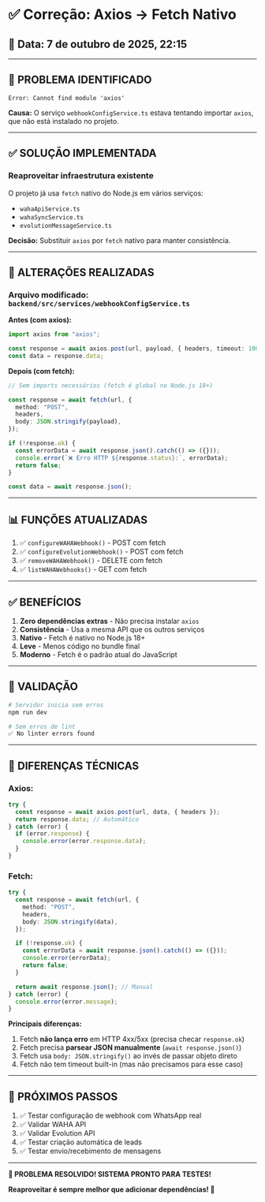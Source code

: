 # ✅ Correção: Axios → Fetch Nativo

## 📅 Data: 7 de outubro de 2025, 22:15

---

## 🐛 **PROBLEMA IDENTIFICADO**

```
Error: Cannot find module 'axios'
```

**Causa:** O serviço `webhookConfigService.ts` estava tentando importar `axios`, que não está instalado no projeto.

---

## ✅ **SOLUÇÃO IMPLEMENTADA**

### **Reaproveitar infraestrutura existente**

O projeto já usa `fetch` nativo do Node.js em vários serviços:

- `wahaApiService.ts`
- `wahaSyncService.ts`
- `evolutionMessageService.ts`

**Decisão:** Substituir `axios` por `fetch` nativo para manter consistência.

---

## 🔧 **ALTERAÇÕES REALIZADAS**

### **Arquivo modificado:** `backend/src/services/webhookConfigService.ts`

**Antes (com axios):**

```typescript
import axios from "axios";

const response = await axios.post(url, payload, { headers, timeout: 10000 });
const data = response.data;
```

**Depois (com fetch):**

```typescript
// Sem imports necessários (fetch é global no Node.js 18+)

const response = await fetch(url, {
  method: "POST",
  headers,
  body: JSON.stringify(payload),
});

if (!response.ok) {
  const errorData = await response.json().catch(() => ({}));
  console.error(`❌ Erro HTTP ${response.status}:`, errorData);
  return false;
}

const data = await response.json();
```

---

## 📊 **FUNÇÕES ATUALIZADAS**

1. ✅ `configureWAHAWebhook()` - POST com fetch
2. ✅ `configureEvolutionWebhook()` - POST com fetch
3. ✅ `removeWAHAWebhook()` - DELETE com fetch
4. ✅ `listWAHAWebhooks()` - GET com fetch

---

## ✅ **BENEFÍCIOS**

1. **Zero dependências extras** - Não precisa instalar `axios`
2. **Consistência** - Usa a mesma API que os outros serviços
3. **Nativo** - Fetch é nativo no Node.js 18+
4. **Leve** - Menos código no bundle final
5. **Moderno** - Fetch é o padrão atual do JavaScript

---

## 🧪 **VALIDAÇÃO**

```bash
# Servidor inicia sem erros
npm run dev

# Sem erros de lint
✅ No linter errors found
```

---

## 📝 **DIFERENÇAS TÉCNICAS**

### **Axios:**

```typescript
try {
  const response = await axios.post(url, data, { headers });
  return response.data; // Automático
} catch (error) {
  if (error.response) {
    console.error(error.response.data);
  }
}
```

### **Fetch:**

```typescript
try {
  const response = await fetch(url, {
    method: "POST",
    headers,
    body: JSON.stringify(data),
  });

  if (!response.ok) {
    const errorData = await response.json().catch(() => ({}));
    console.error(errorData);
    return false;
  }

  return await response.json(); // Manual
} catch (error) {
  console.error(error.message);
}
```

**Principais diferenças:**

1. Fetch **não lança erro** em HTTP 4xx/5xx (precisa checar `response.ok`)
2. Fetch precisa **parsear JSON manualmente** (`await response.json()`)
3. Fetch usa `body: JSON.stringify()` ao invés de passar objeto direto
4. Fetch não tem timeout built-in (mas não precisamos para esse caso)

---

## 🎯 **PRÓXIMOS PASSOS**

1. ✅ Testar configuração de webhook com WhatsApp real
2. ✅ Validar WAHA API
3. ✅ Validar Evolution API
4. ✅ Testar criação automática de leads
5. ✅ Testar envio/recebimento de mensagens

---

**🎉 PROBLEMA RESOLVIDO! SISTEMA PRONTO PARA TESTES!**

**Reaproveitar é sempre melhor que adicionar dependências! 🚀**







